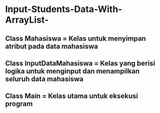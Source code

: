 # Input-Students-Data-With-ArrayList-
## Class Mahasiswa = Kelas untuk menyimpan atribut pada data mahasiswa
## Class InputDataMahasiswa = Kelas yang berisi logika untuk menginput dan menampilkan seluruh data mahasiswa
## Class Main = Kelas utama untuk eksekusi program

